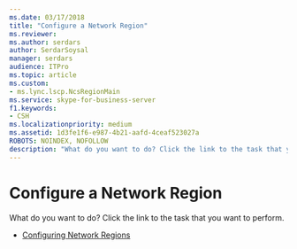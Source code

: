 ```yaml
---
ms.date: 03/17/2018
title: "Configure a Network Region"
ms.reviewer: 
ms.author: serdars
author: SerdarSoysal
manager: serdars
audience: ITPro
ms.topic: article
ms.custom:
- ms.lync.lscp.NcsRegionMain
ms.service: skype-for-business-server
f1.keywords:
- CSH
ms.localizationpriority: medium
ms.assetid: 1d3fe1f6-e987-4b21-aafd-4ceaf523027a
ROBOTS: NOINDEX, NOFOLLOW
description: "What do you want to do? Click the link to the task that you want to perform."
---
```


# Configure a Network Region

What do you want to do? Click the link to the task that you want to perform.

- [Configuring Network Regions](/previous-versions/office/lync-server-2013/lync-server-2013-creating-or-modifying-network-regions)
